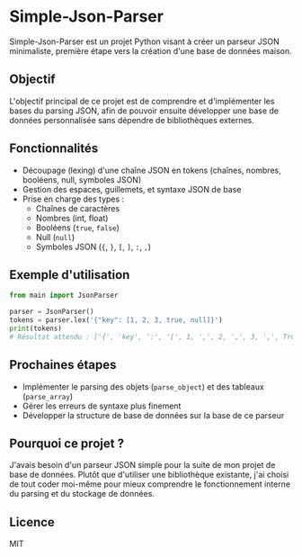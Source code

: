 # Simple-Json-Parser

Simple-Json-Parser est un projet Python visant à créer un parseur JSON minimaliste, première étape vers la création d'une base de données maison.

## Objectif

L'objectif principal de ce projet est de comprendre et d'implémenter les bases du parsing JSON, afin de pouvoir ensuite développer une base de données personnalisée sans dépendre de bibliothèques externes.

## Fonctionnalités

- Découpage (lexing) d'une chaîne JSON en tokens (chaînes, nombres, booléens, null, symboles JSON)
- Gestion des espaces, guillemets, et syntaxe JSON de base
- Prise en charge des types :
	- Chaînes de caractères
	- Nombres (int, float)
	- Booléens (`true`, `false`)
	- Null (`null`)
	- Symboles JSON (`{`, `}`, `[`, `]`, `:`, `,`)

## Exemple d'utilisation

```python
from main import JsonParser

parser = JsonParser()
tokens = parser.lex('{"key": [1, 2, 3, true, null]}')
print(tokens)
# Résultat attendu : ['{', 'key', ':', '[', 1, ',', 2, ',', 3, ',', True, ',', True, ']', '}']
```

## Prochaines étapes

- Implémenter le parsing des objets (`parse_object`) et des tableaux (`parse_array`)
- Gérer les erreurs de syntaxe plus finement
- Développer la structure de base de données sur la base de ce parseur

## Pourquoi ce projet ?

J'avais besoin d'un parseur JSON simple pour la suite de mon projet de base de données. Plutôt que d'utiliser une bibliothèque existante, j'ai choisi de tout coder moi-même pour mieux comprendre le fonctionnement interne du parsing et du stockage de données.

## Licence

MIT